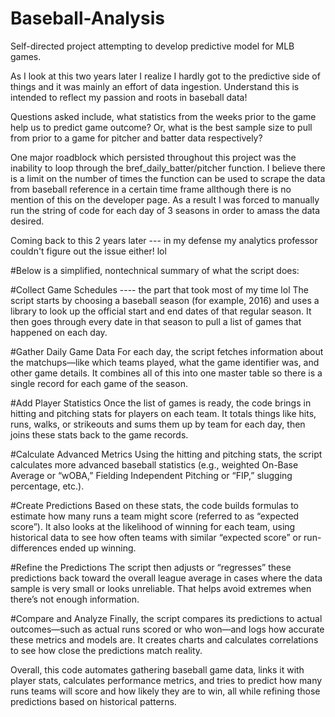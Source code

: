 # Baseball-Analysis
Self-directed project attempting to develop predictive model for MLB games.

As I look at this two years later I realize I hardly got to the predictive side of things and it was mainly an effort of data ingestion. Understand this is intended to reflect my passion and roots in baseball data!

Questions asked include, what statistics from the weeks prior to the game help us to predict game outcome? Or, what is the best sample size to pull from prior to a game for pitcher and batter data respectively?


One major roadblock which persisted throughout this project was the inability to loop through the bref_daily_batter/pitcher function. I believe there is a limit on the number of times the function can be used to scrape the data from baseball reference in a certain time frame allthough there is no mention of this on the developer page. As a result I was forced to manually run the string of code for each day of 3 seasons in order to amass the data desired.

Coming back to this 2 years later --- in my defense my analytics professor couldn't figure out the issue either! lol



#Below is a simplified, nontechnical summary of what the script does:

#Collect Game Schedules  ---- the part that took most of my time lol
The script starts by choosing a baseball season (for example, 2016) and uses a library to look up the official start and end dates of that regular season. It then goes through every date in that season to pull a list of games that happened on each day.

#Gather Daily Game Data
For each day, the script fetches information about the matchups—like which teams played, what the game identifier was, and other game details. It combines all of this into one master table so there is a single record for each game of the season.

#Add Player Statistics
Once the list of games is ready, the code brings in hitting and pitching stats for players on each team. It totals things like hits, runs, walks, or strikeouts and sums them up by team for each day, then joins these stats back to the game records.

#Calculate Advanced Metrics
Using the hitting and pitching stats, the script calculates more advanced baseball statistics (e.g., weighted On-Base Average or “wOBA,” Fielding Independent Pitching or “FIP,” slugging percentage, etc.).

#Create Predictions
Based on these stats, the code builds formulas to estimate how many runs a team might score (referred to as “expected score”). It also looks at the likelihood of winning for each team, using historical data to see how often teams with similar “expected score” or run-differences ended up winning.

#Refine the Predictions
The script then adjusts or “regresses” these predictions back toward the overall league average in cases where the data sample is very small or looks unreliable. That helps avoid extremes when there’s not enough information.

#Compare and Analyze
Finally, the script compares its predictions to actual outcomes—such as actual runs scored or who won—and logs how accurate these metrics and models are. It creates charts and calculates correlations to see how close the predictions match reality.

Overall, this code automates gathering baseball game data, links it with player stats, calculates performance metrics, and tries to predict how many runs teams will score and how likely they are to win, all while refining those predictions based on historical patterns.

